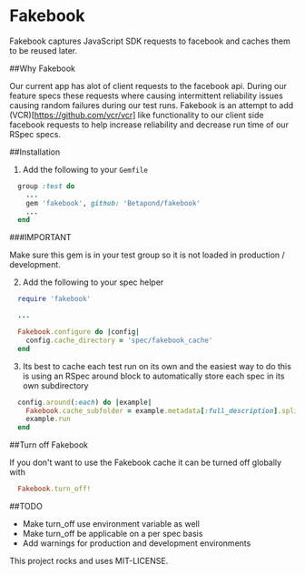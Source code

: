 # Fakebook

Fakebook captures JavaScript SDK requests to facebook and caches them to be reused later. 

##Why Fakebook

Our current app has alot of client requests to the facebook api. During our feature specs these requests where causing intermittent reliability issues causing random failures during our test runs. Fakebook is an attempt to add (VCR)[https://github.com/vcr/vcr] like functionality to our client side facebook requests to help increase reliability and decrease run time of our RSpec specs.

##Installation

1) Add the following to your ``Gemfile``
```ruby
  group :test do 
    ...
    gem 'fakebook', github: 'Betapond/fakebook'
    ...
  end
```
###IMPORTANT

Make sure this gem is in your test group so it is not loaded in production / development.

2) Add the following to your spec helper
```ruby
  require 'fakebook'

  ...

  Fakebook.configure do |config|
    config.cache_directory = 'spec/fakebook_cache' 
  end
```
3) Its best to cache each test run on its own and the easiest way to do this is using an RSpec around block to automatically store each spec in its own subdirectory
```ruby
  config.around(:each) do |example|
    Fakebook.cache_subfolder = example.metadata[:full_description].split(/\s+/, 2).join("/").underscore.gsub(/[^\w\/]+/, "_")
    example.run
  end
```
##Turn off Fakebook

If you don't want to use the Fakebook cache it can be turned off globally with
```ruby
  Fakebook.turn_off!
```
##TODO

- Make turn_off use environment variable as well
- Make turn_off be applicable on a per spec basis
- Add warnings for production and development environments

This project rocks and uses MIT-LICENSE.

